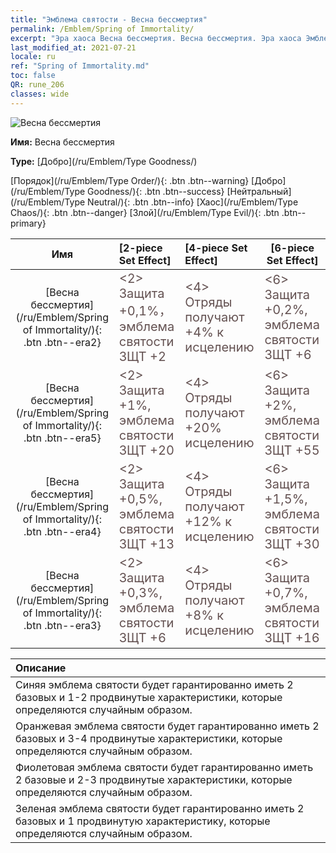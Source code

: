 ```yaml
---
title: "Эмблема святости - Весна бессмертия"
permalink: /Emblem/Spring of Immortality/
excerpt: "Эра хаоса Весна бессмертия. Весна бессмертия. Эра хаоса Эмблема святости Весна бессмертия. Эра хаоса Добро Весна бессмертия"
last_modified_at: 2021-07-21
locale: ru
ref: "Spring of Immortality.md"
toc: false
QR: rune_206
classes: wide
---
```


  ![Весна бессмертия](/images/r/rune_icon_206.png)

 **Имя:** Весна бессмертия

 **Type:** [Добро](/ru/Emblem/Type Goodness/)

  [Порядок](/ru/Emblem/Type Order/){: .btn .btn--warning}   [Добро](/ru/Emblem/Type Goodness/){: .btn .btn--success}   [Нейтральный](/ru/Emblem/Type Neutral/){: .btn .btn--info}   [Хаос](/ru/Emblem/Type Chaos/){: .btn .btn--danger}   [Злой](/ru/Emblem/Type Evil/){: .btn .btn--primary} 

  |  Имя    | [2-piece Set Effect] | [4-piece Set Effect] | [6-piece Set Effect]  | 
  |:-----------------------:|:-------------------|:-----------------|----------------| 
  | [Весна бессмертия](/ru/Emblem/Spring of Immortality/){: .btn .btn--era2} | <span style="color: #645252;font-size:20px">&lt;2&gt; Защита +0,1%，эмблема святости ЗЩТ +2</span> | <span style="color: #645252;font-size:20px">&lt;4&gt; Отряды получают +4% к исцелению</span> | <span style="color: #645252;font-size:20px">&lt;6&gt; Защита +0,2%, эмблема святости ЗЩТ +6</span> | 
  | [Весна бессмертия](/ru/Emblem/Spring of Immortality/){: .btn .btn--era5} | <span style="color: #645252;font-size:20px">&lt;2&gt; Защита +1%, эмблема святости ЗЩТ +20</span> | <span style="color: #645252;font-size:20px">&lt;4&gt; Отряды получают +20% исцелению</span> | <span style="color: #645252;font-size:20px">&lt;6&gt; Защита +2%, эмблема святости ЗЩТ +55</span> | 
  | [Весна бессмертия](/ru/Emblem/Spring of Immortality/){: .btn .btn--era4} | <span style="color: #645252;font-size:20px">&lt;2&gt; Защита +0,5%, эмблема святости ЗЩТ +13</span> | <span style="color: #645252;font-size:20px">&lt;4&gt; Отряды получают +12% к исцелению</span> | <span style="color: #645252;font-size:20px">&lt;6&gt; Защита +1,5%, эмблема святости ЗЩТ +30</span> | 
  | [Весна бессмертия](/ru/Emblem/Spring of Immortality/){: .btn .btn--era3} | <span style="color: #645252;font-size:20px">&lt;2&gt; Защита +0,3%, эмблема святости ЗЩТ +6</span> | <span style="color: #645252;font-size:20px">&lt;4&gt; Отряды получают +8% к исцелению</span> | <span style="color: #645252;font-size:20px">&lt;6&gt; Защита +0,7%, эмблема святости ЗЩТ +16</span> | 

  |         Описание            | 
  |:-------------------------------|
  | Синяя эмблема святости будет гарантированно иметь 2 базовых и 1-2 продвинутые характеристики, которые определяются случайным образом. |
  | Оранжевая эмблема святости будет гарантированно иметь 2 базовых и 3-4 продвинутые характеристики, которые определяются случайным образом. |
  | Фиолетовая эмблема святости будет гарантированно иметь 2 базовые и 2-3 продвинутые характеристики, которые определяются случайным образом. |
  | Зеленая эмблема святости будет гарантированно иметь 2 базовых и 1 продвинутую характеристику, которые определяются случайным образом. |
